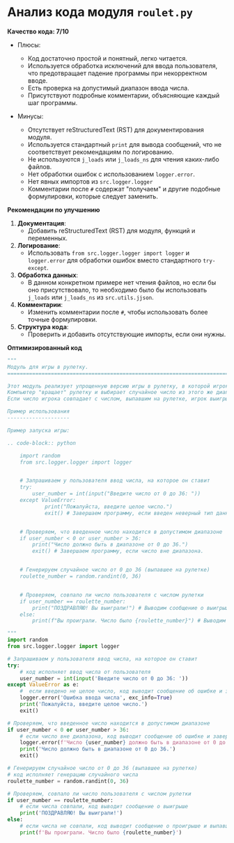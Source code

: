 # Анализ кода модуля `roulet.py`

**Качество кода: 7/10**

-   Плюсы:
    *   Код достаточно простой и понятный, легко читается.
    *   Используется обработка исключений для ввода пользователя, что предотвращает падение программы при некорректном вводе.
    *   Есть проверка на допустимый диапазон ввода числа.
    *   Присутствуют подробные комментарии, объясняющие каждый шаг программы.

-   Минусы:
    *   Отсутствует reStructuredText (RST) для документирования модуля.
    *   Используется стандартный `print` для вывода сообщений, что не соответствует рекомендациям по логированию.
    *   Не используются `j_loads` или `j_loads_ns` для чтения каких-либо файлов.
    *   Нет обработки ошибок с использованием `logger.error`.
    *   Нет явных импортов из `src.logger.logger`
    *   Комментарии после `#` содержат "получаем" и другие подобные формулировки, которые следует заменить.

**Рекомендации по улучшению**

1.  **Документация**:
    *   Добавить reStructuredText (RST) для модуля, функций и переменных.
2.  **Логирование**:
    *   Использовать `from src.logger.logger import logger` и `logger.error` для обработки ошибок вместо стандартного `try-except`.
3.  **Обработка данных**:
    *   В данном конкретном примере нет чтения файлов, но если бы оно присутствовало, то необходимо было бы использовать `j_loads` или `j_loads_ns` из `src.utils.jjson`.
4.  **Комментарии**:
    *   Изменить комментарии после `#`, чтобы использовать более точные формулировки.
5.  **Структура кода**:
    *   Проверить и добавить отсутствующие импорты, если они нужны.

**Оптимизированный код**

```python
"""
Модуль для игры в рулетку.
=========================================================================================

Этот модуль реализует упрощенную версию игры в рулетку, в которой игрок делает ставку на число от 0 до 36.
Компьютер "вращает" рулетку и выбирает случайное число из этого же диапазона.
Если число игрока совпадает с числом, выпавшим на рулетке, игрок выигрывает.

Пример использования
--------------------

Пример запуска игры:

.. code-block:: python

    import random
    from src.logger.logger import logger


    # Запрашиваем у пользователя ввод числа, на которое он ставит
    try:
        user_number = int(input("Введите число от 0 до 36: "))
    except ValueError:
            print("Пожалуйста, введите целое число.")
            exit() # Завершаем программу, если введен неверный тип данных.


    # Проверяем, что введенное число находится в допустимом диапазоне
    if user_number < 0 or user_number > 36:
        print("Число должно быть в диапазоне от 0 до 36.")
        exit() # Завершаем программу, если число вне диапазона.


    # Генерируем случайное число от 0 до 36 (выпавшее на рулетке)
    roulette_number = random.randint(0, 36)


    # Проверяем, совпало ли число пользователя с числом рулетки
    if user_number == roulette_number:
        print("ПОЗДРАВЛЯЮ! Вы выиграли!") # Выводим сообщение о выигрыше
    else:
        print(f"Вы проиграли. Число было {roulette_number}") # Выводим сообщение о проигрыше и выпавшее число

"""
import random
from src.logger.logger import logger

# Запрашиваем у пользователя ввод числа, на которое он ставит
try:
    # код исполняет ввод числа от пользователя
    user_number = int(input('Введите число от 0 до 36: '))
except ValueError as e:
    #  если введено не целое число, код выводит сообщение об ошибке и завершает программу
    logger.error('Ошибка ввода числа', exc_info=True)
    print('Пожалуйста, введите целое число.')
    exit()

# Проверяем, что введенное число находится в допустимом диапазоне
if user_number < 0 or user_number > 36:
    # если число вне диапазона, код выводит сообщение об ошибке и завершает программу
    logger.error(f'Число {user_number} должно быть в диапазоне от 0 до 36.')
    print('Число должно быть в диапазоне от 0 до 36.')
    exit()

# Генерируем случайное число от 0 до 36 (выпавшее на рулетке)
# код исполняет генерацию случайного числа
roulette_number = random.randint(0, 36)

# Проверяем, совпало ли число пользователя с числом рулетки
if user_number == roulette_number:
    # если числа совпали, код выводит сообщение о выигрыше
    print('ПОЗДРАВЛЯЮ! Вы выиграли!')
else:
    # если числа не совпали, код выводит сообщение о проигрыше и выпавшее число
    print(f'Вы проиграли. Число было {roulette_number}')
```